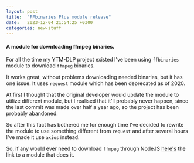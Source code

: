 ```yaml
---
layout: post
title:  "FFbinaries Plus module release"
date:   2023-12-04 21:54:25 +0300
categories: new-stuff
---
```


#### A module for downloading ffmpeg binaries.

For all the time my YTM-DLP project existed I've been using `ffbinaries` module to download `ffmpeg` binaries.

It works great, without problems downloading needed binaries, but it has one issue. It uses `request` module
which has been deprecated as of 2020.

At first I thought that the original developer would update
the module to utilize different module, but I realised that it'll probably never happen, since the last commit
was made over half a year ago, so the project has been probably abandoned.

So after this fact has bothered me for enough time I've decided to rewrite the module to use something different
from `request` and after several hours I've made it use `axios` instead.

So, if any would ever need to download `ffmpeg` through NodeJS [here's](https://www.npmjs.com/package/ffbinaries-plus) the link to a module that does it.